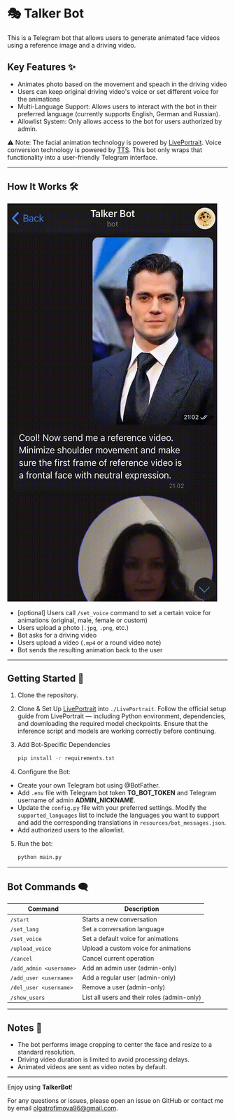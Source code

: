 # 🎭 Talker Bot

This is a Telegram bot that allows users to generate animated face videos using a reference image and a driving video.

## Key Features ✨

- Animates photo based on the movement and speach in the driving video
- Users can keep original driving video's voice or set different voice for the animations 
- Multi-Language Support: Allows users to interact with the bot in their preferred language (currently supports English, German and Russian).
- Allowlist System: Only allows access to the bot for users authorized by admin.

⚠️ Note: The facial animation technology is powered by [LivePortrait](https://github.com/KwaiVGI/LivePortrait). Voice conversion technology is  powered by [TTS](https://github.com/coqui-ai/TTS). This bot only wraps that functionality into a user-friendly Telegram interface.

---

## How It Works 🛠

![demo](./demo.gif)

- [optional] Users call `/set_voice` command to set a certain voice for animations (original, male, female or custom)
- Users upload a photo (`.jpg`, `.png`, etc.)
- Bot asks for a driving video
- Users upload a video (`.mp4` or a round video note)
- Bot sends the resulting animation back to the user

---

## Getting Started 🚀

1. Clone the repository.

2. Clone & Set Up [LivePortrait](https://github.com/KwaiVGI/LivePortrait) into `./LivePortrait`. Follow the official setup guide from LivePortrait — including Python environment, dependencies, and downloading the required model checkpoints. Ensure that the inference script and models are working correctly before continuing.

3. Add Bot-Specific Dependencies
   ```bash
   pip install -r requirements.txt
   ```

4. Configure the Bot:

* Create your own Telegram bot using @BotFather.
* Add `.env` file with Telegram bot token **TG_BOT_TOKEN** and Telegram username of admin **ADMIN_NICKNAME**.
* Update the `config.py` file with your preferred settings. Modify the `supported_languages` list to include the languages you want to support and add the corresponding translations in `resources/bot_messages.json`.
* Add authorized users to the allowlist.

5. Run the bot:
   ```bash
   python main.py
   ```

---

## Bot Commands 🗨️

| Command                | Description                                |
|----------------        |--------------------------------------      |
| `/start`               | Starts a new conversation                  |
| `/set_lang`            | Set a conversation language                |
| `/set_voice`           | Set a default voice for animations         |
| `/upload_voice`        | Upload a custom voice for animations       |
| `/cancel`              | Cancel current operation                   |
| `/add_admin <username>`| Add an admin user (admin-only)             |
| `/add_user <username>` | Add a regular user (admin-only)            |
| `/del_user <username>` | Remove a user (admin-only)                 |
| `/show_users`          | List all users and their roles (admin-only)|

---

## Notes 📌 

- The bot performs image cropping to center the face and resize to a standard resolution.
- Driving video duration is limited to avoid processing delays.
- Animated videos are sent as video notes by default.

---

Enjoy using **TalkerBot**!

For any questions or issues, please open an issue on GitHub or contact me by email olgatrofimova96@gmail.com.